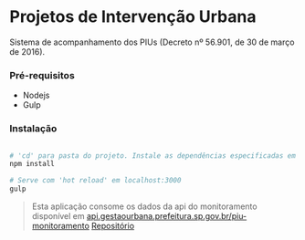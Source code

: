 # Projetos de Intervenção Urbana 

Sistema de acompanhamento dos PIUs (Decreto nº 56.901, de 30 de março de 2016).

### Pré-requisitos
* Nodejs 
* Gulp
 
### Instalação
``` bash

# 'cd' para pasta do projeto. Instale as dependências especificadas em package.json
npm install

# Serve com 'hot reload' em localhost:3000
gulp

```

> Esta aplicação consome os dados da api do monitoramento disponível em [api.gestaourbana.prefeitura.sp.gov.br/piu-monitoramento](api.gestaourbana.prefeitura.sp.gov.br/piu-monitoramento)
> [Repositório](https://github.com/SPURB/piu-monitoramento-backend)

